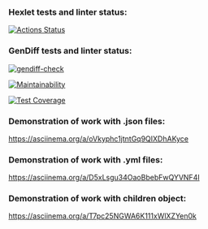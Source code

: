 ### Hexlet tests and linter status:
[![Actions Status](https://github.com/SerhioBonderas/frontend-project-46/actions/workflows/hexlet-check.yml/badge.svg)](https://github.com/SerhioBonderas/frontend-project-46/actions)

### GenDiff tests and linter status:
[![gendiff-check](https://github.com/SerhioBonderas/frontend-project-46/actions/workflows/gendiff-check.yml/badge.svg)](https://github.com/SerhioBonderas/frontend-project-46/actions/workflows/gendiff-check.yml)

[![Maintainability](https://api.codeclimate.com/v1/badges/bde003dfc63f5ea9d37a/maintainability)](https://codeclimate.com/github/SerhioBonderas/frontend-project-46/maintainability)

[![Test Coverage](https://api.codeclimate.com/v1/badges/bde003dfc63f5ea9d37a/test_coverage)](https://codeclimate.com/github/SerhioBonderas/frontend-project-46/test_coverage)

### Demonstration of work with .json files:
https://asciinema.org/a/oVkyphc1jtntGq9QIXDhAKyce

### Demonstration of work with .yml files:
 https://asciinema.org/a/D5xLsgu34OaoBbebFwQYVNF4I

### Demonstration of work with children object:
https://asciinema.org/a/T7pc25NGWA6K111xWlXZYen0k